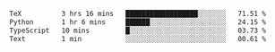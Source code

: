 <!--START_SECTION:waka-->

```txt
TeX          3 hrs 16 mins   ██████████████████░░░░░░░   71.51 %
Python       1 hr 6 mins     ██████░░░░░░░░░░░░░░░░░░░   24.15 %
TypeScript   10 mins         █░░░░░░░░░░░░░░░░░░░░░░░░   03.73 %
Text         1 min           ░░░░░░░░░░░░░░░░░░░░░░░░░   00.61 %
```

<!--END_SECTION:waka-->
